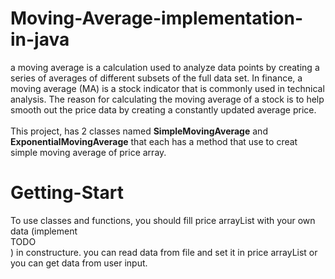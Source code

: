 # Moving-Average-implementation-in-java
a moving average is a calculation used to analyze data points by creating a series of averages
of different subsets of the full data set. In finance, a moving average (MA) is a stock indicator that 
is commonly used in technical analysis. The reason for calculating the moving average of a stock
is to help smooth out the price data by creating a constantly updated average price.<br /><br />
This project, has 2 classes named <b>SimpleMovingAverage</b> and <b>ExponentialMovingAverage</b> that each has a method
that use to creat simple moving average of price array.<br />
# Getting-Start
To use classes and functions, you should fill price arrayList with your own data (implement <br>TODO</br>) in constructure.
you can read data from file and set it in price arrayList or you can get data from user input.
